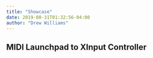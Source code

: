 ```yaml
---
title: "Showcase"
date: 2019-08-31T01:32:56-04:00
author: "Drew Williams"
---
```


## MIDI Launchpad to XInput Controller